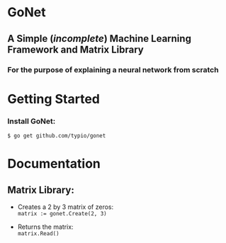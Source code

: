 # GoNet 

## A Simple (*incomplete*) Machine Learning Framework and Matrix Library
### For the purpose of explaining a neural network from scratch

# Getting Started
### Install GoNet:
`$ go get github.com/typio/gonet`

# Documentation
## Matrix Library:
* Creates a 2 by 3 matrix of zeros:  
    `matrix := gonet.Create(2, 3)`

* Returns the matrix:  
    `matrix.Read()`